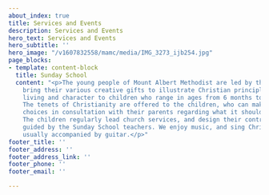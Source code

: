 ```yaml
---
about_index: true
title: Services and Events
description: Services and Events
hero_text: Services and Events
hero_subtitle: ''
hero_image: "/v1607832558/mamc/media/IMG_3273_ijb254.jpg"
page_blocks:
- template: content-block
  title: Sunday School
  content: "<p>The young people of Mount Albert Methodist are led by three women who
    bring their various creative gifts to illustrate Christian principles of good
    living and character to children who range in ages from 6 months to 15 years old.
    The tenets of Christianity are offered to the children, who can make their own
    choices in consultation with their parents regarding what it should mean to them.
    The children regularly lead church services, and design their contributions themselves
    guided by the Sunday School teachers. We enjoy music, and sing Christian songs-
    usually accompanied by guitar.</p>"
footer_title: ''
footer_address: ''
footer_address_link: ''
footer_phone: ''
footer_email: ''

---
```

